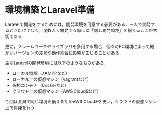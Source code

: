 # 環境構築とLaravel準備

Laravelで開発をするためには，開発環境を用意する必要がある．一人で開発するときだけでなく，複数人で開発する際には「同じ開発環境」を揃えることが大切である．

更に，フレームワークやライブラリを多用する場合，個々のPC環境によって細かいバージョンの差異や動作具合に影響が生じることがある．

主なLaravelの開発環境には以下のようなものがある．

- ローカル環境（XAMPPなど）
- ローカル上の仮想マシン（vagrantなど）
- 仮想コンテナ（Dockerなど）
- クラウド上の仮想マシン（AWS Cloud9など）

今回は全員で同じ環境を揃えるためAWS Cloud9を使い，クラウドの仮想マシン上で開発を行う．

